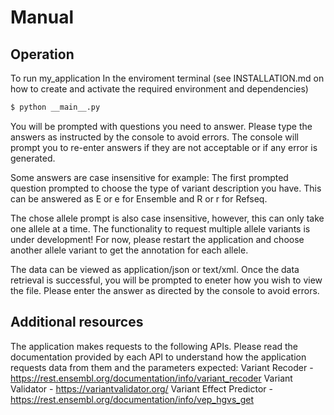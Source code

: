 # Manual

## Operation

To run my_application
In the enviroment terminal (see INSTALLATION.md on how to create and activate the required environment and dependencies)

```bash
$ python __main__.py
```

You will be prompted with questions you need to answer. Please type the answers as instructed by the console to avoid errors.
The console will prompt you to re-enter answers if they are not acceptable or if any error is generated.

Some answers are case insensitive for example: The first prompted question prompted to choose the type of variant description you have. This can be answered as E or e for Ensemble and R or r for Refseq.

The chose allele prompt is also case insensitive, however, this can only take one allele at a time. The functionality to request multiple allele variants is under development! For now, please restart the application and choose another allele variant to get the annotation for each allele.

The data can be viewed as application/json or text/xml. Once the data retrieval is successful, you will be prompted to eneter how you wish to view the file. Please enter the answer as directed by the console to avoid errors.



## Additional resources
The application makes requests to the following APIs. Please read the documentation provided by each API to understand how the application requests data from them and the parameters expected:
Variant Recoder - https://rest.ensembl.org/documentation/info/variant_recoder
Variant Validator - https://variantvalidator.org/
Variant Effect Predictor - https://rest.ensembl.org/documentation/info/vep_hgvs_get
